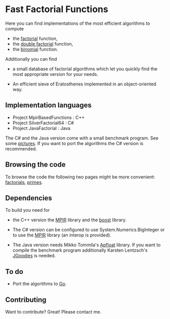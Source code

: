 Fast Factorial Functions
========================

Here you can find implementations of the most efficient algorithms to compute

* the [factorial](http://en.wikipedia.org/wiki/Factorial) function,
* the [double factorial](http://en.wikipedia.org/wiki/Double_factorial#Double_factorial) function,
* the [binomial](http://en.wikipedia.org/wiki/Binomial) function.

Additionally you can find

* a small database of factorial algorithms which let you
  quickly find the most appropriate version for your needs.
  
* An efficient sieve of Eratosthenes implemented in an object-oriented way.   


Implementation languages
------------------------

* Project MpirBasedFunctions : C++
* Project SilverFactorial64 : C#
* Project JavaFactorial : Java

The C# and the Java version come with a small benchmark program.
See some [pictures](http://www.luschny.de/math/factorial/download.html).
If you want to port the algorithms the C# version is recommended.


Browsing the code
-----------------

To browse the code the following two pages might be more convenient: [factorials](http://www.luschny.de/math/factorial/index.html), [primes](http://www.luschny.de/math/primes/PrimeSieveForJavaAndCsharp.html).


Dependencies
------------

To build you need for

* the C++ version the [MPIR](http://www.mpir.org) library and the
[boost](http://www.boost.org) library.

* The C# version can be configured to use System.Numerics.BigInteger or to
use the [MPIR](http://www.mpir.org) library (an interop is provided).

* The Java version needs Mikko Tommila's [Apfloat](http://www.apfloat.org/apfloat_java) 
library. If you want to compile the benchmark program additionally Karsten 
Lentzsch's [JGoodies](http://www.jgoodies.com/downloads/libraries.html) is needed.


To do
-----

* Port the algorithms to [Go](http://golang.org/).  

Contributing
------------

Want to contribute? Great! Please contact me.

